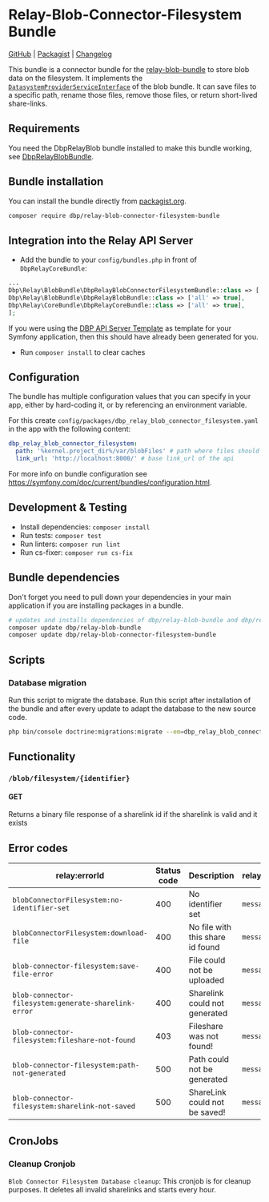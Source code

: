 Relay-Blob-Connector-Filesystem Bundle
================================

[GitHub](https://github.com/digital-blueprint/relay-blob-connector-filesystem-bundle) |
[Packagist](https://packagist.org/packages/dbp/relay-blob-connector-filesystem-bundle) |
[Changelog](https://github.com/digital-blueprint/relay-blob-connector-filesystem-bundle/blob/main/CHANGELOG.md)

This bundle is a connector bundle for the [relay-blob-bundle](https://github.com/digital-blueprint/relay-blob-bundle) to store blob data on the filesystem.
It implements the [`DatasystemProviderServiceInterface`](https://github.com/digital-blueprint/relay-blob-bundle/blob/main/src/Service/DatasystemProviderServiceInterface.php) of the blob bundle.
It can save files to a specific path, rename those files, remove those files, or return short-lived share-links.

## Requirements

You need the DbpRelayBlob bundle installed to make this bundle working, see [DbpRelayBlobBundle](https://github.com/digital-blueprint/relay-blob-bundle).

## Bundle installation

You can install the bundle directly from [packagist.org](https://packagist.org/packages/dbp/relay-blob-connector-filesystem-bundle).

```bash
composer require dbp/relay-blob-connector-filesystem-bundle
```

## Integration into the Relay API Server

* Add the bundle to your `config/bundles.php` in front of `DbpRelayCoreBundle`:

```php
...
Dbp\Relay\BlobBundle\DbpRelayBlobConnectorFilesystemBundle::class => ['all' => true],
Dbp\Relay\BlobBundle\DbpRelayBlobBundle::class => ['all' => true],
Dbp\Relay\CoreBundle\DbpRelayCoreBundle::class => ['all' => true],
];
```

If you were using the [DBP API Server Template](https://github.com/digital-blueprint/relay-server-template)
as template for your Symfony application, then this should have already been generated for you.

* Run `composer install` to clear caches

## Configuration

The bundle has multiple configuration values that you can specify in your
app, either by hard-coding it, or by referencing an environment variable.

For this create `config/packages/dbp_relay_blob_connector_filesystem.yaml` in the app with the following
content:

```yaml
dbp_relay_blob_connector_filesystem:
  path: '%kernel.project_dir%/var/blobFiles' # path where files should be placed
  link_url: 'http://localhost:8000/' # base link_url of the api
```

For more info on bundle configuration see <https://symfony.com/doc/current/bundles/configuration.html>.

## Development & Testing

* Install dependencies: `composer install`
* Run tests: `composer test`
* Run linters: `composer run lint`
* Run cs-fixer: `composer run cs-fix`

## Bundle dependencies

Don't forget you need to pull down your dependencies in your main application if you are installing packages in a bundle.

```bash
# updates and installs dependencies of dbp/relay-blob-bundle and dbp/relay-blob-connector-filesystem-bundle
composer update dbp/relay-blob-bundle
composer update dbp/relay-blob-connector-filesystem-bundle
```

## Scripts

### Database migration

Run this script to migrate the database. Run this script after installation of the bundle and
after every update to adapt the database to the new source code.

```bash
php bin/console doctrine:migrations:migrate --em=dbp_relay_blob_connector_filesystem_bundle
```

## Functionality

### `/blob/filesystem/{identifier}`

#### GET
Returns a binary file response of a sharelink id if the sharelink is valid and it exists

## Error codes

| relay:errorId                                  | Status code | Description                      | relay:errorDetails | Example                          |
|------------------------------------------------|-------------|----------------------------------| ------------------ |----------------------------------|
| `blobConnectorFilesystem:no-identifier-set`    | 400         | No identifier set                | `message`          | |
| `blobConnectorFilesystem:download-file`        | 400         | No file with this share id found | `message`          | |
| `blob-connector-filesystem:save-file-error`    | 400         | File could not be uploaded       | `message`          | |
| `blob-connector-filesystem:generate-sharelink-error`    | 400         | Sharelink could not generated    | `message`          | |
| `blob-connector-filesystem:fileshare-not-found`    | 403         | Fileshare was not found!                                 | `message`          | |
| `blob-connector-filesystem:path-not-generated` | 500         | Path could not be generated      | `message`          | |
| `blob-connector-filesystem:sharelink-not-saved` | 500         | ShareLink could not be saved!    | `message`          | |

## CronJobs

### Cleanup Cronjob

`Blob Connector Filesystem Database cleanup`: This cronjob is for cleanup purposes. It deletes all invalid sharelinks and starts every hour.
